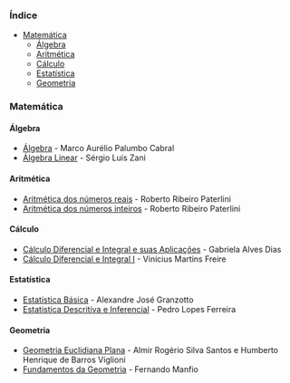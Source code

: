 ### Índice

* [Matemática](#matematica)
  * [Álgebra](#algebra)
  * [Aritmética](#aritmetica)
  * [Cálculo](#calculo)
  * [Estatística](#estatistica)
  * [Geometria](#geometria)


### Matemática

#### Álgebra

* [Álgebra](https://www.infolivros.org/pdfview/723-algebra-marco-aurelio-palumbo-cabral/) - Marco Aurélio Palumbo Cabral
* [Álgebra Linear](https://www.infolivros.org/pdfview/727-algebra-linear-sergio-luis-zani/) - Sérgio Luís Zani


#### Aritmética

* [Aritmética dos números reais](https://www.infolivros.org/pdfview/1307-aritmetica-dos-numeros-reais-roberto-ribeiro-paterlini/) - Roberto Ribeiro Paterlini
* [Aritmética dos números inteiros](https://www.infolivros.org/pdfview/1308-aritmetica-dos-numeros-inteiros-roberto-ribeiro-paterlini/) - Roberto Ribeiro Paterlini


#### Cálculo

* [Cálculo Diferencial e Integral e suas Aplicações](https://www.infolivros.org/pdfview/760-calculo-diferencial-e-integral-e-suas-aplicacoes-gabriela-alves-dias/) - Gabriela Alves Dias
* [Cálculo Diferencial e Integral I](https://www.infolivros.org/pdfview/766-calculo-diferencial-e-integral-i-vinicius-martins-freire/) - Vinícius Martins Freire


#### Estatística

* [Estatística Básica](https://www.infolivros.org/pdfview/743-estatistica-basica-alexandre-jose-granzotto/) - Alexandre José Granzotto
* [Estatistica Descritiva e Inferencial](https://www.infolivros.org/pdfview/742-estatistica-descritiva-e-inferencial-pedro-lopes-ferreira/) - Pedro Lopes Ferreira


#### Geometria

* [Geometria Euclidiana Plana](https://www.infolivros.org/pdfview/779-geometria-euclidiana-plana-almir-rogerio-silva-santos-e-humberto-henrique-de-barros-viglioni/) - Almir Rogério Silva Santos e Humberto Henrique de Barros Viglioni
* [Fundamentos da Geometria](https://www.infolivros.org/pdfview/780-fundamentos-da-geometria-fernando-manfio/) - Fernando Manfio

